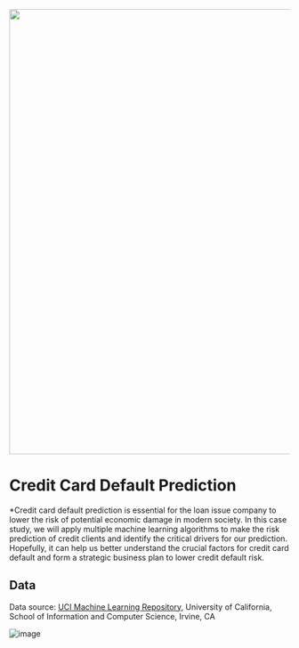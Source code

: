 <img src=https://miro.medium.com/max/6000/1*uZyt9Z189siaNsAlIDtjEg.jpeg width="800">

# Credit Card Default Prediction

*Credit card default prediction is essential for the loan issue company to lower the risk of potential economic damage in modern society. In this case study, we will apply multiple machine learning algorithms to make the risk prediction of credit clients and identify the critical drivers for our prediction. Hopefully, it can help us better understand the crucial factors for credit card default and form a strategic business plan to lower credit default risk.

## Data

Data source: [UCI Machine Learning Repository](https://archive.ics.uci.edu/ml/datasets/default+of+credit+card+clients), University of California, School of Information and Computer Science, Irvine, CA

![image](https://user-images.githubusercontent.com/54960730/117397171-86e8df00-aec9-11eb-9fd7-6b458671dbfb.png)


